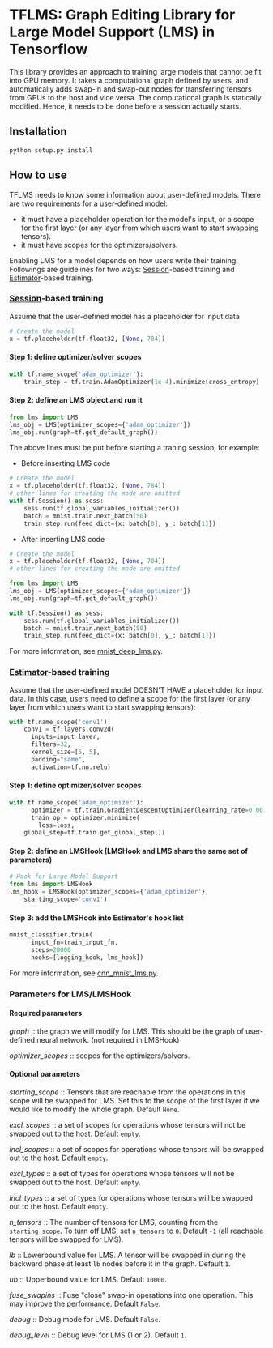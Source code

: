 # TFLMS: Graph Editing Library for Large Model Support (LMS) in Tensorflow

This library provides an approach to training large models that cannot be fit into GPU memory.
It takes a computational graph defined by users, and automatically adds swap-in and swap-out nodes for transferring tensors from GPUs to the host and vice versa.
The computational graph is statically modified. Hence, it needs to be done before a session actually starts.

## Installation
```
python setup.py install
```

## How to use
TFLMS needs to know some information about user-defined models.
There are two requirements for a user-defined model:
- it must have a placeholder operation for the model's input, or a scope for the first layer (or any layer from which users want to start swapping tensors).
- it must have scopes for the optimizers/solvers.

Enabling LMS for a model depends on how users write their training. Followings are guidelines for two ways: [Session](https://www.tensorflow.org/programmers_guide/graphs)-based training and [Estimator](https://www.tensorflow.org/programmers_guide/estimators)-based training.
### [Session](https://www.tensorflow.org/programmers_guide/graphs)-based training
Assume that the user-defined model has a placeholder for input data
```python
# Create the model
x = tf.placeholder(tf.float32, [None, 784])
```
#### Step 1: define optimizer/solver scopes
```python
with tf.name_scope('adam_optimizer'):
	train_step = tf.train.AdamOptimizer(1e-4).minimize(cross_entropy)
```
#### Step 2: define an LMS object and run it
```python
from lms import LMS
lms_obj = LMS(optimizer_scopes={'adam_optimizer'})
lms_obj.run(graph=tf.get_default_graph())
```
The above lines must be put before starting a traning session, for example:
- Before inserting LMS code
```python
# Create the model
x = tf.placeholder(tf.float32, [None, 784])
# other lines for creating the mode are omitted
with tf.Session() as sess:
    sess.run(tf.global_variables_initializer())
	batch = mnist.train.next_batch(50)
	train_step.run(feed_dict={x: batch[0], y_: batch[1]})
```
- After inserting LMS code
```python
# Create the model
x = tf.placeholder(tf.float32, [None, 784])
# other lines for creating the mode are omitted

from lms import LMS
lms_obj = LMS(optimizer_scopes={'adam_optimizer'})
lms_obj.run(graph=tf.get_default_graph())

with tf.Session() as sess:
    sess.run(tf.global_variables_initializer())
	batch = mnist.train.next_batch(50)
	train_step.run(feed_dict={x: batch[0], y_: batch[1]})
```
For more information, see [mnist_deep_lms.py](examples/mnist_deep_lms.py).
### [Estimator](https://www.tensorflow.org/programmers_guide/estimators)-based training
Assume that the user-defined model DOESN'T HAVE a placeholder for input data. In this case, users need to define a scope for the first layer (or any layer from which users want to start swapping tensors):
```python
with tf.name_scope('conv1'):
    conv1 = tf.layers.conv2d(
      inputs=input_layer,
      filters=32,
      kernel_size=[5, 5],
      padding="same",
      activation=tf.nn.relu)
```
#### Step 1: define optimizer/solver scopes
```python
with tf.name_scope('adam_optimizer'):
      optimizer = tf.train.GradientDescentOptimizer(learning_rate=0.001)
      train_op = optimizer.minimize(
        loss=loss,
	global_step=tf.train.get_global_step())
```
#### Step 2: define an LMSHook (LMSHook and LMS share the same set of parameters)
```python
# Hook for Large Model Support
from lms import LMSHook
lms_hook = LMSHook(optimizer_scopes={'adam_optimizer'},
	starting_scope='conv1')
```
#### Step 3: add the LMSHook into Estimator's hook list
```python
mnist_classifier.train(
      input_fn=train_input_fn,
      steps=20000
      hooks=[logging_hook, lms_hook])
```
For more information, see [cnn_mnist_lms.py](examples/cnn_mnist_lms.py).
### Parameters for LMS/LMSHook
#### Required parameters
_graph_ :: the graph we will modify for LMS. This should be the graph of user-defined neural network. (not required in LMSHook)

_optimizer_scopes_ :: scopes for the optimizers/solvers.

#### Optional parameters
_starting_scope_ :: Tensors that are reachable from the operations in this scope will be swapped for LMS. Set this to the scope of the first layer if we would like to modify the whole graph. Default `None`.

_excl_scopes_ :: a set of scopes for operations whose tensors will not be swapped out to the host. Default `empty`.

_incl_scopes_ :: a set of scopes for operations whose tensors will be swapped out to the host. Default `empty`.

_excl_types_ :: a set of types for operations whose tensors will not be swapped out to the host. Default `empty`.

_incl_types_ :: a set of types for operations whose tensors will be swapped out to the host. Default `empty`.

_n_tensors_ :: The number of tensors for LMS, counting from the `starting_scope`. To turn off LMS, set `n_tensors` to `0`. Default `-1` (all reachable tensors will be swapped for LMS).

_lb_ :: Lowerbound value for LMS. A tensor will be swapped in during the backward phase at least `lb` nodes before it in the graph. Default `1`.

_ub_ :: Upperbound value for LMS. Default `10000`.

_fuse_swapins_ :: Fuse "close" swap-in operations into one operation. This may improve the performance. Default `False`.

_debug_ :: Debug mode for LMS. Default `False`.

_debug_level_ :: Debug level for LMS (1 or 2). Default `1`.
